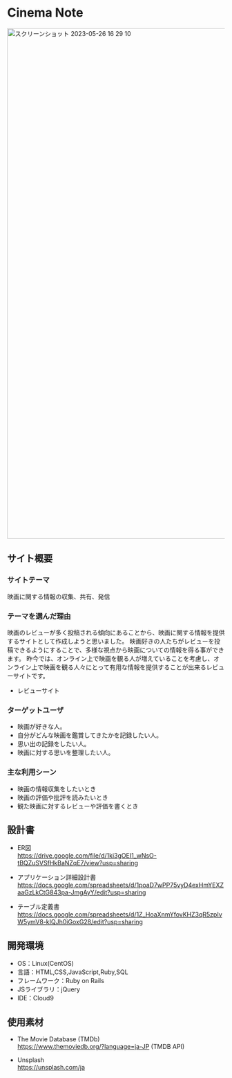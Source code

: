 # Cinema Note
<img width="1179" alt="スクリーンショット 2023-05-26 16 29 10" src="https://github.com/AkihiroTanaka3/Cinema_Note/assets/126536571/0fa228f9-a8f5-403b-98e3-b286241df747">

## サイト概要
### サイトテーマ
映画に関する情報の収集、共有、発信

### テーマを選んだ理由
映画のレビューが多く投稿される傾向にあることから、映画に関する情報を提供するサイトとして作成しようと思いました。
映画好きの人たちがレビューを投稿できるようにすることで、多様な視点から映画についての情報を得る事ができます。
昨今では、オンライン上で映画を観る人が増えていることを考慮し、オンライン上で映画を観る人々にとって有用な情報を提供することが出来るレビューサイトです。
- レビューサイト

### ターゲットユーザ
- 映画が好きな人。
- 自分がどんな映画を鑑賞してきたかを記録したい人。
- 思い出の記録をしたい人。
- 映画に対する思いを整理したい人。

### 主な利用シーン
- 映画の情報収集をしたいとき
- 映画の評価や批評を読みたいとき
- 観た映画に対するレビューや評価を書くとき

## 設計書
- ER図<br>
https://drive.google.com/file/d/1ki3gOEI1_wNsO-tBQZuSVSfHkBaNZqE7/view?usp=sharing

- アプリケーション詳細設計書<br>
https://docs.google.com/spreadsheets/d/1poaD7wPP75vyD4exHmYEXZaaGzLkCtG843pa-JmgAyY/edit?usp=sharing

- テーブル定義書<br>
https://docs.google.com/spreadsheets/d/1Z_HoaXnmYfovKHZ3qR5zpIvW5ymV8-kIQJh0iGoxG28/edit?usp=sharing

## 開発環境
- OS：Linux(CentOS)
- 言語：HTML,CSS,JavaScript,Ruby,SQL
- フレームワーク：Ruby on Rails
- JSライブラリ：jQuery
- IDE：Cloud9

## 使用素材
- The Movie Database (TMDb)<br>
https://www.themoviedb.org/?language=ja-JP  (TMDB API)

- Unsplash<br>
https://unsplash.com/ja